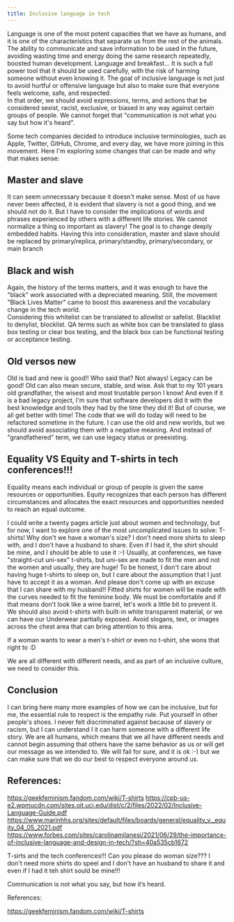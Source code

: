 ```yaml
---
title: Inclusive language in tech
---
```


Language is one of the most potent capacities that we have as humans, and it is one of the characteristics that separate us from the rest of the animals. 
The ability to communicate and save information to be used in the future, avoiding wasting time and energy doing the same research repeatedly, boosted human development. Language and breakfast...
It is such a full power tool that it should be used carefully, with the risk of harming someone without even knowing it. 
The goal of inclusive language is not just to avoid hurtful or offensive language but also to make sure that everyone feels welcome, safe, and respected.   
In that order, we should avoid expressions, terms, and actions that be considered sexist, racist, exclusive, or biased in any way against certain groups of people. We cannot forget that "communication is not what you say but how it's heard".

Some tech companies decided to introduce inclusive terminologies, such as Apple, Twitter, GitHub, Chrome, and every day, we have more joining in this movement. 
Here I'm exploring some changes that can be made and why that makes sense:
 
## Master and slave 

It can seem unnecessary because it doesn't make sense. Most of us have never been affected, it is evident that slavery is not a good thing, and we should not do it. But I have to consider the implications of words and phrases experienced by others with a different life stories. We cannot normalize a thing so important as slavery! The goal is to change deeply embedded habits.
Having this into consideration, master and slave should be replaced by primary/replica, primary/standby, primary/secondary, or main branch

## Black and wish

Again, the history of the terms matters, and it was enough to have the "black" work associated with a depreciated meaning. Still, the movement "Black Lives Matter" came to boost this awareness and the vocabulary change in the tech world.  
Considering this whitelist can be translated to allowlist or safelist. Blacklist to denylist, blocklist. QA terms such as white box can be translated to glass box testing or clear box testing, and the black box can be functional testing or acceptance testing.

## Old versos new

Old is bad and new is good!! Who said that? Not always! Legacy can be good! Old can also mean secure, stable, and wise. Ask that to my 101 years old grandfather, the wisest and most trustable person I know!
And even if it is a bad legacy project, I'm sure that software developers did it with the best knowledge and tools they had by the time they did it! 
But of course, we all get better with time! The code that we will do today will need to be refactored sometime in the future.
I can use the old and new worlds, but we should avoid associating them with a negative meaning.
And instead of "grandfathered" term, we can use legacy status or preexisting.

## Equality VS Equity and T-shirts in tech conferences!!!

Equality means each individual or group of people is given the same resources or opportunities. Equity recognizes that each person has different circumstances and allocates the exact resources and opportunities needed to reach an equal outcome. 

I could write a twenty pages article just about women and technology, but for now, I want to explore one of the most uncomplicated issues to solve: T-shirts! 
Why don't we have a woman's size? I don't need more shirts to sleep with, and I don't have a husband to share. Even if I had it, the shirt should be mine, and I should be able to use it :-) 
Usually, at conferences, we have "straight-cut  uni-sex" t-shirts, but uni-sex are made to fit the men and not the women and usually, they are huge! To be honest, I don't care about having huge t-shirts to sleep on, but I care about the assumption that I just have to accept it as a woman. And please don't come up with an excuse that I can share with my husband!! 
Fitted shirts for women will be made with the curves needed to fit the feminine body. We must be comfortable and if that means don't look like a wine barrel, let's work a little bit to prevent it. 
We should also avoid t-shirts with built-in white transparent material, or we can have our Underwear partially exposed. Avoid slogans, text, or images across the chest area that can bring attention to this area.

If a woman wants to wear a men's t-shirt or even no t-shirt, she wons that right to :D

We are all different with different needs, and as part of an inclusive culture, we need to consider this.

## Conclusion
I can bring here many more examples of how we can be inclusive, but for me, the essential rule to respect is the empathy rule. Put yourself in other people's shoes. I never felt discriminated against because of slavery or racism, but I can understand I it can harm someone with a different life story. 
We are all humans, which means that we all have different needs and cannot begin assuming that others have the same behavior as us or will get our message as we intended to. We will fail for sure, and it is ok :-) but we can make sure that we do our best to respect everyone around us. 



## References:

https://geekfeminism.fandom.com/wiki/T-shirts
https://cpb-us-e2.wpmucdn.com/sites.oit.uci.edu/dist/c/2/files/2022/02/Inclusive-Language-Guide.pdf
https://www.marinhhs.org/sites/default/files/boards/general/equality_v._equity_04_05_2021.pdf
https://www.forbes.com/sites/carolinamilanesi/2021/06/29/the-importance-of-inclusive-language-and-design-in-tech/?sh=40a535cb1672


T-sirts and the tech conferences!!!
Can you please do woman size??? I don't need more shirts do speel and I don't have an husband to share it and even if I had it teh shirt sould be mine!!! 

Communication is not what you say, but how it’s heard.

References:

https://geekfeminism.fandom.com/wiki/T-shirts